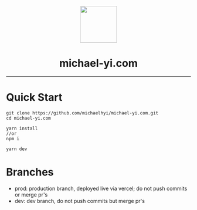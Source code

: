 <div align="center"><img src="https://www.michael-yi.com/Michael.png" width="100" height="100" /><h1>michael-yi.com</h1></div>
<hr/>

<h1>Quick Start</h1>

```shell
git clone https://github.com/michaelhyi/michael-yi.com.git
cd michael-yi.com

yarn install
//or
npm i

yarn dev
```

<h1>Branches</h1>

- prod: production branch, deployed live via vercel; do not push commits or merge pr's
- dev: dev branch, do not push commits but merge pr's
